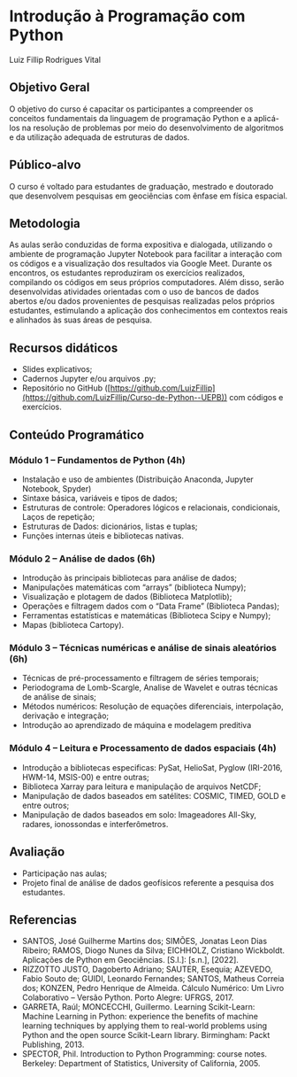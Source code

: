 # Introdução à Programação com Python

Luiz Fillip Rodrigues Vital

## Objetivo Geral

O objetivo do curso é capacitar os participantes a compreender os conceitos fundamentais da linguagem de programação Python e a aplicá-los na resolução de problemas por meio do desenvolvimento de algoritmos e da utilização adequada de estruturas de dados.

## Público-alvo

O curso é voltado para estudantes de graduação, mestrado e doutorado que desenvolvem pesquisas em geociências com ênfase em física espacial. 

## Metodologia

As aulas serão conduzidas de forma expositiva e dialogada, utilizando o ambiente de programação Jupyter Notebook para facilitar a interação com os códigos e a visualização dos resultados via Google Meet. Durante os encontros, os estudantes reproduziram os exercícios realizados, compilando os códigos em seus próprios computadores. Além disso, serão desenvolvidas atividades orientadas com o uso de bancos de dados abertos e/ou dados provenientes de pesquisas realizadas pelos próprios estudantes, estimulando a aplicação dos conhecimentos em contextos reais e alinhados às suas áreas de pesquisa.

## Recursos didáticos

- Slides explicativos;
- Cadernos Jupyter e/ou arquivos .py;
- Repositório no GitHub ([https://github.com/LuizFillip](https://github.com/LuizFillip/Curso-de-Python--UEPB)) com códigos e exercícios.

## Conteúdo Programático

### Módulo 1 – Fundamentos de Python (4h)

- Instalação e uso de ambientes (Distribuição Anaconda, Jupyter Notebook, Spyder)
- Sintaxe básica, variáveis e tipos de dados;
- Estruturas de controle: Operadores lógicos e relacionais, condicionais, Laços de repetição;
- Estruturas de Dados: dicionários, listas e tuplas;
- Funções internas úteis e bibliotecas nativas.

### Módulo 2 – Análise de dados (6h)

- Introdução às principais bibliotecas para análise de dados;
- Manipulações matemáticas com “arrays” (biblioteca Numpy);
- Visualização e plotagem de dados (Biblioteca Matplotlib);
- Operações e filtragem dados com o “Data Frame” (Biblioteca Pandas);
- Ferramentas estatísticas e matemáticas (Biblioteca Scipy e Numpy); 
- Mapas (biblioteca Cartopy).

### Módulo 3 – Técnicas numéricas e análise de sinais aleatórios (6h)

- Técnicas de pré-processamento e filtragem de séries temporais;
- Periodograma de Lomb-Scargle, Analise de Wavelet e outras técnicas de análise de sinais;
- Métodos numéricos: Resolução de equações diferenciais, interpolação, derivação e integração;
- Introdução ao aprendizado de máquina e modelagem preditiva

### Módulo 4 – Leitura e Processamento de dados espaciais (4h)

- Introdução a bibliotecas especificas: PySat, HelioSat, Pyglow (IRI-2016, HWM-14, MSIS-00) e entre outras;
- Biblioteca Xarray para leitura e manipulação de arquivos NetCDF;
- Manipulação de dados baseados em satélites: COSMIC, TIMED, GOLD e entre outros;
- Manipulação de dados baseados em solo: Imageadores All-Sky, radares, ionossondas e interferômetros. 

## Avaliação
- Participação nas aulas;
- Projeto final de análise de dados geofísicos referente a pesquisa dos estudantes.

## Referencias 
- SANTOS, José Guilherme Martins dos; SIMÕES, Jonatas Leon Dias Ribeiro; RAMOS, Diogo Nunes da Silva; EICHHOLZ, Cristiano Wickboldt. Aplicações de Python em Geociências. [S.l.]: [s.n.], [2022].
- RIZZOTTO JUSTO, Dagoberto Adriano; SAUTER, Esequia; AZEVEDO, Fabio Souto de; GUIDI, Leonardo Fernandes; SANTOS, Matheus Correia dos; KONZEN, Pedro Henrique de Almeida. Cálculo Numérico: Um Livro Colaborativo – Versão Python. Porto Alegre: UFRGS, 2017.
- GARRETA, Raúl; MONCECCHI, Guillermo. Learning Scikit-Learn: Machine Learning in Python: experience the benefits of machine learning techniques by applying them to real-world problems using Python and the open source Scikit-Learn library. Birmingham: Packt Publishing, 2013.
- SPECTOR, Phil. Introduction to Python Programming: course notes. Berkeley: Department of Statistics, University of California, 2005.
